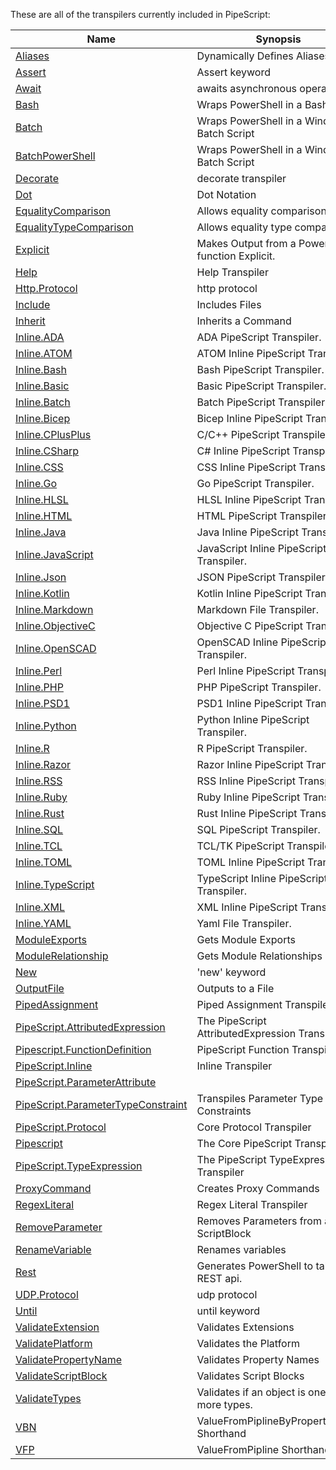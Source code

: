These are all of the transpilers currently included in PipeScript:



|Name                                                                                             |Synopsis                                         |
|-------------------------------------------------------------------------------------------------|-------------------------------------------------|
|[Aliases](Transpilers/Parameters/Aliases.psx.ps1)                                                |Dynamically Defines Aliases                      |
|[Assert](Transpilers/Keywords/Assert.psx.ps1)                                                    |Assert keyword                                   |
|[Await](Transpilers/Keywords/Await.psx.ps1)                                                      |awaits asynchronous operations                   |
|[Bash](Transpilers/Wrappers/Bash.psx.ps1)                                                        |Wraps PowerShell in a Bash Script                |
|[Batch](Transpilers/Wrappers/Batch.psx.ps1)                                                      |Wraps PowerShell in a Windows Batch Script       |
|[BatchPowerShell](Transpilers/Wrappers/BatchPowerShell.psx.ps1)                                  |Wraps PowerShell in a Windows Batch Script       |
|[Decorate](Transpilers/Decorate.psx.ps1)                                                         |decorate transpiler                              |
|[Dot](Transpilers/Syntax/Dot.psx.ps1)                                                            |Dot Notation                                     |
|[EqualityComparison](Transpilers/Syntax/EqualityComparison.psx.ps1)                              |Allows equality comparison.                      |
|[EqualityTypeComparison](Transpilers/Syntax/EqualityTypeComparison.psx.ps1)                      |Allows equality type comparison.                 |
|[Explicit](Transpilers/Explicit.psx.ps1)                                                         |Makes Output from a PowerShell function Explicit.|
|[Help](Transpilers/Help.psx.ps1)                                                                 |Help Transpiler                                  |
|[Http.Protocol](Transpilers/Protocols/Http.Protocol.psx.ps1)                                     |http protocol                                    |
|[Include](Transpilers/Include.psx.ps1)                                                           |Includes Files                                   |
|[Inherit](Transpilers/Inherit.psx.ps1)                                                           |Inherits a Command                               |
|[Inline.ADA](Transpilers/Inline/Inline.ADA.psx.ps1)                                              |ADA PipeScript Transpiler.                       |
|[Inline.ATOM](Transpilers/Inline/Inline.ATOM.psx.ps1)                                            |ATOM Inline PipeScript Transpiler.               |
|[Inline.Bash](Transpilers/Inline/Inline.Bash.psx.ps1)                                            |Bash PipeScript Transpiler.                      |
|[Inline.Basic](Transpilers/Inline/Inline.Basic.psx.ps1)                                          |Basic PipeScript Transpiler.                     |
|[Inline.Batch](Transpilers/Inline/Inline.Batch.psx.ps1)                                          |Batch PipeScript Transpiler.                     |
|[Inline.Bicep](Transpilers/Inline/Inline.Bicep.psx.ps1)                                          |Bicep Inline PipeScript Transpiler.              |
|[Inline.CPlusPlus](Transpilers/Inline/Inline.CPlusPlus.psx.ps1)                                  |C/C++ PipeScript Transpiler.                     |
|[Inline.CSharp](Transpilers/Inline/Inline.CSharp.psx.ps1)                                        |C# Inline PipeScript Transpiler.                 |
|[Inline.CSS](Transpilers/Inline/Inline.CSS.psx.ps1)                                              |CSS Inline PipeScript Transpiler.                |
|[Inline.Go](Transpilers/Inline/Inline.Go.psx.ps1)                                                |Go PipeScript Transpiler.                        |
|[Inline.HLSL](Transpilers/Inline/Inline.HLSL.psx.ps1)                                            |HLSL Inline PipeScript Transpiler.               |
|[Inline.HTML](Transpilers/Inline/Inline.HTML.psx.ps1)                                            |HTML PipeScript Transpiler.                      |
|[Inline.Java](Transpilers/Inline/Inline.Java.psx.ps1)                                            |Java Inline PipeScript Transpiler.               |
|[Inline.JavaScript](Transpilers/Inline/Inline.JavaScript.psx.ps1)                                |JavaScript Inline PipeScript Transpiler.         |
|[Inline.Json](Transpilers/Inline/Inline.Json.psx.ps1)                                            |JSON PipeScript Transpiler.                      |
|[Inline.Kotlin](Transpilers/Inline/Inline.Kotlin.psx.ps1)                                        |Kotlin Inline PipeScript Transpiler.             |
|[Inline.Markdown](Transpilers/Inline/Inline.Markdown.psx.ps1)                                    |Markdown File Transpiler.                        |
|[Inline.ObjectiveC](Transpilers/Inline/Inline.ObjectiveC.psx.ps1)                                |Objective C PipeScript Transpiler.               |
|[Inline.OpenSCAD](Transpilers/Inline/Inline.OpenSCAD.psx.ps1)                                    |OpenSCAD Inline PipeScript Transpiler.           |
|[Inline.Perl](Transpilers/Inline/Inline.Perl.psx.ps1)                                            |Perl Inline PipeScript Transpiler.               |
|[Inline.PHP](Transpilers/Inline/Inline.PHP.psx.ps1)                                              |PHP PipeScript Transpiler.                       |
|[Inline.PSD1](Transpilers/Inline/Inline.PSD1.psx.ps1)                                            |PSD1 Inline PipeScript Transpiler.               |
|[Inline.Python](Transpilers/Inline/Inline.Python.psx.ps1)                                        |Python Inline PipeScript Transpiler.             |
|[Inline.R](Transpilers/Inline/Inline.R.psx.ps1)                                                  |R PipeScript Transpiler.                         |
|[Inline.Razor](Transpilers/Inline/Inline.Razor.psx.ps1)                                          |Razor Inline PipeScript Transpiler.              |
|[Inline.RSS](Transpilers/Inline/Inline.RSS.psx.ps1)                                              |RSS Inline PipeScript Transpiler.                |
|[Inline.Ruby](Transpilers/Inline/Inline.Ruby.psx.ps1)                                            |Ruby Inline PipeScript Transpiler.               |
|[Inline.Rust](Transpilers/Inline/Inline.Rust.psx.ps1)                                            |Rust Inline PipeScript Transpiler.               |
|[Inline.SQL](Transpilers/Inline/Inline.SQL.psx.ps1)                                              |SQL PipeScript Transpiler.                       |
|[Inline.TCL](Transpilers/Inline/Inline.TCL.psx.ps1)                                              |TCL/TK PipeScript Transpiler.                    |
|[Inline.TOML](Transpilers/Inline/Inline.TOML.psx.ps1)                                            |TOML Inline PipeScript Transpiler.               |
|[Inline.TypeScript](Transpilers/Inline/Inline.TypeScript.psx.ps1)                                |TypeScript Inline PipeScript Transpiler.         |
|[Inline.XML](Transpilers/Inline/Inline.XML.psx.ps1)                                              |XML Inline PipeScript Transpiler.                |
|[Inline.YAML](Transpilers/Inline/Inline.YAML.psx.ps1)                                            |Yaml File Transpiler.                            |
|[ModuleExports](Transpilers/Modules/ModuleExports.psx.ps1)                                       |Gets Module Exports                              |
|[ModuleRelationship](Transpilers/Modules/ModuleRelationship.psx.ps1)                             |Gets Module Relationships                        |
|[New](Transpilers/Keywords/New.psx.ps1)                                                          |'new' keyword                                    |
|[OutputFile](Transpilers/OutputFile.psx.ps1)                                                     |Outputs to a File                                |
|[PipedAssignment](Transpilers/Syntax/PipedAssignment.psx.ps1)                                    |Piped Assignment Transpiler                      |
|[PipeScript.AttributedExpression](Transpilers/Core/PipeScript.AttributedExpression.psx.ps1)      |The PipeScript AttributedExpression Transpiler   |
|[Pipescript.FunctionDefinition](Transpilers/Core/Pipescript.FunctionDefinition.psx.ps1)          |PipeScript Function Transpiler                   |
|[PipeScript.Inline](Transpilers/Core/PipeScript.Inline.psx.ps1)                                  |Inline Transpiler                                |
|[PipeScript.ParameterAttribute](Transpilers/Core/PipeScript.ParameterAttribute.psx.ps1)          |
|[PipeScript.ParameterTypeConstraint](Transpilers/Core/PipeScript.ParameterTypeConstraint.psx.ps1)|Transpiles Parameter Type Constraints            |
|[PipeScript.Protocol](Transpilers/Core/PipeScript.Protocol.psx.ps1)                              |Core Protocol Transpiler                         |
|[Pipescript](Transpilers/Core/Pipescript.psx.ps1)                                                |The Core PipeScript Transpiler                   |
|[PipeScript.TypeExpression](Transpilers/Core/PipeScript.TypeExpression.psx.ps1)                  |The PipeScript TypeExpression Transpiler         |
|[ProxyCommand](Transpilers/ProxyCommand.psx.ps1)                                                 |Creates Proxy Commands                           |
|[RegexLiteral](Transpilers/Syntax/RegexLiteral.psx.ps1)                                          |Regex Literal Transpiler                         |
|[RemoveParameter](Transpilers/Parameters/RemoveParameter.psx.ps1)                                |Removes Parameters from a ScriptBlock            |
|[RenameVariable](Transpilers/RenameVariable.psx.ps1)                                             |Renames variables                                |
|[Rest](Transpilers/Rest.psx.ps1)                                                                 |Generates PowerShell to talk to a REST api.      |
|[UDP.Protocol](Transpilers/Protocols/UDP.Protocol.psx.ps1)                                       |udp protocol                                     |
|[Until](Transpilers/Keywords/Until.psx.ps1)                                                      |until keyword                                    |
|[ValidateExtension](Transpilers/Parameters/ValidateExtension.psx.ps1)                            |Validates Extensions                             |
|[ValidatePlatform](Transpilers/Parameters/ValidatePlatform.psx.ps1)                              |Validates the Platform                           |
|[ValidatePropertyName](Transpilers/Parameters/ValidatePropertyName.psx.ps1)                      |Validates Property Names                         |
|[ValidateScriptBlock](Transpilers/Parameters/ValidateScriptBlock.psx.ps1)                        |Validates Script Blocks                          |
|[ValidateTypes](Transpilers/Parameters/ValidateTypes.psx.ps1)                                    |Validates if an object is one or more types.     |
|[VBN](Transpilers/Parameters/VBN.psx.ps1)                                                        |ValueFromPiplineByPropertyName Shorthand         |
|[VFP](Transpilers/Parameters/VFP.psx.ps1)                                                        |ValueFromPipline Shorthand                       |



